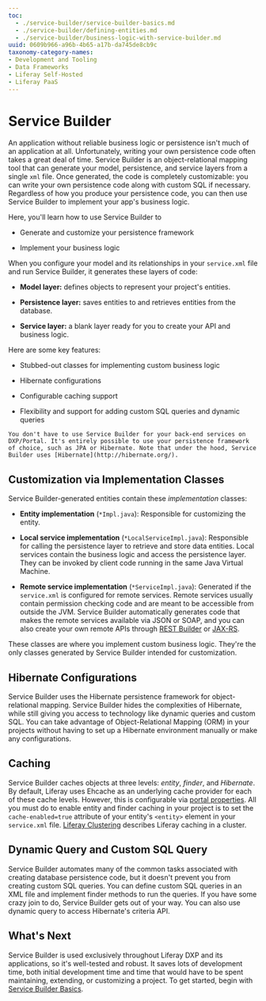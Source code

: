 ```yaml
---
toc:
  - ./service-builder/service-builder-basics.md
  - ./service-builder/defining-entities.md
  - ./service-builder/business-logic-with-service-builder.md
uuid: 0609b966-a96b-4b65-a17b-da745de8cb9c
taxonomy-category-names:
- Development and Tooling
- Data Frameworks
- Liferay Self-Hosted
- Liferay PaaS
---
```

# Service Builder

An application without reliable business logic or persistence isn't much of an application at all. Unfortunately, writing your own persistence code often takes a great deal of time. Service Builder is an object-relational mapping tool that can generate your model, persistence, and service layers from a single `xml` file. Once generated, the code is completely customizable: you can write your own persistence code along with custom SQL if necessary. Regardless of how you produce your persistence code, you can then use Service Builder to implement your app's business logic.

Here, you'll learn how to use Service Builder to

* Generate and customize your persistence framework

* Implement your business logic

When you configure your model and its relationships in your `service.xml` file and run Service Builder, it generates these layers of code:

* **Model layer:** defines objects to represent your project's entities.

* **Persistence layer:** saves entities to and retrieves entities from the database.

* **Service layer:** a blank layer ready for you to create your API and business logic. 

Here are some key features: 

* Stubbed-out classes for implementing custom business logic 

* Hibernate configurations 

* Configurable caching support 

* Flexibility and support for adding custom SQL queries and dynamic queries 

```{note}
You don't have to use Service Builder for your back-end services on DXP/Portal. It's entirely possible to use your persistence framework of choice, such as JPA or Hibernate. Note that under the hood, Service Builder uses [Hibernate](http://hibernate.org/). 
```

## Customization via Implementation Classes

Service Builder-generated entities contain these *implementation* classes: 

* **Entity implementation** (`*Impl.java`): Responsible for customizing  the entity. 

* **Local service implementation** (`*LocalServiceImpl.java`): Responsible for calling the persistence layer to retrieve and store data entities. Local services contain the business logic and access the persistence layer. They can be invoked by client code running in the same Java Virtual Machine. 

* **Remote service implementation** (`*ServiceImpl.java`): Generated if the `service.xml` is configured for remote services. Remote services usually contain permission checking code and are meant to be accessible from outside the JVM. Service Builder automatically generates code that makes the remote services available via JSON or SOAP, and you can also create your own remote APIs through [REST Builder](../../../headless-delivery/apis-with-rest-builder.md)  or [JAX-RS](https://help.liferay.com/hc/en-us/articles/360031902292-JAX-RS). 

These classes are where you implement custom business logic. They're the only classes generated by Service Builder intended for customization. 

## Hibernate Configurations 

Service Builder uses the Hibernate persistence framework for object-relational mapping. Service Builder hides the complexities of Hibernate, while still giving you access to technology like dynamic queries and custom SQL. You can take advantage of Object-Relational Mapping (ORM) in your projects without having to set up a Hibernate environment manually or make any configurations. 

## Caching 

Service Builder caches objects at three levels: *entity*, *finder*, and *Hibernate*. By default, Liferay uses Ehcache as an underlying cache provider for each of these cache levels. However, this is configurable via [portal properties](../../../installation-and-upgrades/reference/portal-properties.md). All you must do to enable entity and finder caching in your project is to set the `cache-enabled=true` attribute of your entity's `<entity>` element in your `service.xml` file. [Liferay Clustering](../../../installation-and-upgrades/setting-up-liferay/clustering-for-high-availability.md) describes Liferay caching in a cluster. 

## Dynamic Query and Custom SQL Query

Service Builder automates many of the common tasks associated with creating database persistence code, but it doesn't prevent you from creating custom SQL queries. You can define custom SQL queries in an XML file and implement finder methods to run the queries. If you have some crazy join to do, Service Builder gets out of your way. You can also use dynamic query to access Hibernate's criteria API.

## What's Next

Service Builder is used exclusively throughout Liferay DXP and its applications, so it's well-tested and robust. It saves lots of development time, both initial development time and time that would have to be spent maintaining, extending, or customizing a project. To get started, begin with [Service Builder Basics](./service-builder/service-builder-basics.md).

